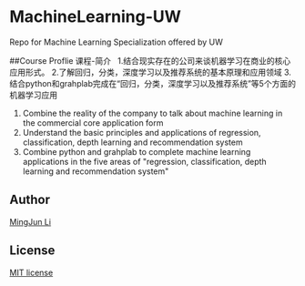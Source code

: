 # MachineLearning-UW
Repo for Machine Learning Specialization offered by UW

##Course Proflie 课程-简介
 
1.结合现实存在的公司来谈机器学习在商业的核心应用形式。
2.了解回归，分类，深度学习以及推荐系统的基本原理和应用领域
3.结合python和grahplab完成在“回归，分类，深度学习以及推荐系统”等5个方面的机器学习应用

1. Combine the reality of the company to talk about machine learning in the commercial core application form
2. Understand the basic principles and applications of regression, classification, depth learning and recommendation system 
3. Combine python and grahplab to complete machine learning applications in the five areas of "regression, classification, depth learning and recommendation system"


## Author
[MingJun Li](https://github.com/littlewizardLI)

## License
[MIT license](https://github.com/littlewizardLI/LICENSE)
